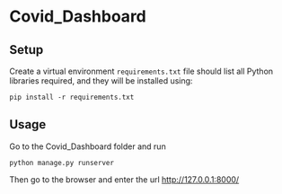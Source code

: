 # Covid_Dashboard

## Setup

Create a virtual environment  `requirements.txt` file should list all Python libraries required, and they will be installed using:

```
pip install -r requirements.txt
```

## Usage
Go to the Covid_Dashboard folder and run

```
python manage.py runserver
```

Then go to the browser and enter the url http://127.0.0.1:8000/
